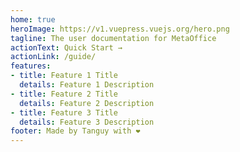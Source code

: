```yaml
---
home: true
heroImage: https://v1.vuepress.vuejs.org/hero.png
tagline: The user documentation for MetaOffice
actionText: Quick Start →
actionLink: /guide/
features:
- title: Feature 1 Title
  details: Feature 1 Description
- title: Feature 2 Title
  details: Feature 2 Description
- title: Feature 3 Title
  details: Feature 3 Description
footer: Made by Tanguy with ❤️
---
```

